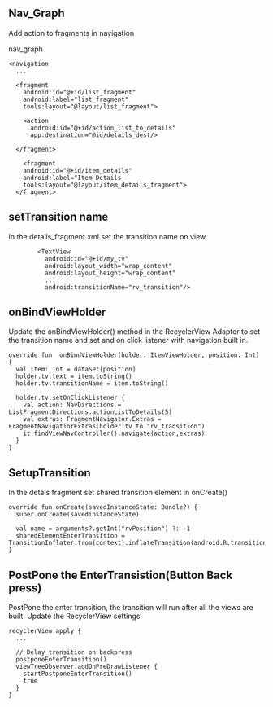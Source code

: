 ## Nav_Graph
Add action to fragments in navigation

nav_graph
```
<navigation
  ...
  
  <fragment
    android:id="@+id/list_fragment"
    android:label="list_fragment"
    tools:layout="@layout/list_fragment">
    
    <action
      android:id="@+id/action_list_to_details"
      app:destination="@id/details_dest/>
    
  </fragment>
  
    <fragment
    android:id="@+id/item_details"
    android:label="Item Details
    tools:layout="@layout/item_details_fragment">    
  </fragment>
  ```
  
  ## setTransition name
  In the details_fragment.xml set the transition name on view. 
  ```
          <TextView
            android:id="@+id/my_tv"
            android:layout_width="wrap_content"
            android:layout_height="wrap_content"
            ...
            android:transitionName="rv_transition"/>
  ```
  
  
## onBindViewHolder
Update the onBindViewHolder() method in the RecyclerView Adapter to set the transition name and set and on click listener with navigation built in. 
```
override fun  onBindViewHolder(holder: ItemViewHolder, position: Int) {
  val item: Int = dataSet[position]
  holder.tv.text = item.toString()
  holder.tv.transitionName = item.toString()
  
  holder.tv.setOnClickListener {
    val action: NavDirections = ListFragmentDirections.actionListToDetails(5)
    val extras: FragmentNavigator.Extras = FragmentNavigatiorExtras(holder.tv to "rv_transition")
    it.findViewNavController().navigate(action,extras)
  }
}
```

## SetupTransition
In the detals fragment set shared transition element in onCreate()

```
override fun onCreate(savedInstanceState: Bundle?) {
  super.onCreate(savedinstanceState)
  
  val name = arguments?.getInt("rvPosition") ?: -1
  sharedElementEnterTransition = TransitionInflater.from(context).inflateTransition(android.R.transition.move)
}
```


## PostPone the EnterTransistion(Button Back press)
PostPone the enter transition, the transition will run after all the views are built.  Update the RecyclerView settings
```
recyclerView.apply {
  ...
  
  // Delay transition on backpress
  postponeEnterTransition()
  viewTreeObserver.addOnPreDrawListener {
    startPostponeEnterTransition()
    true
  }
}
```
  
